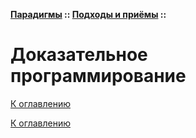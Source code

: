 **[Парадигмы](../../README.md#paradigms-models) :: [Подходы и приёмы](../../README.md#paradigms-techniques) ::**
# Доказательное программирование

<!--

-->

[К оглавлению](../../README.md#paradigms-techniques)



[К оглавлению](../../README.md#paradigms-techniques)

